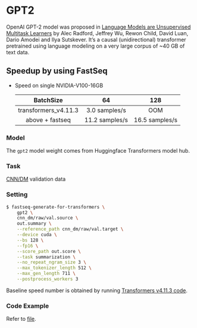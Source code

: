 # GPT2

OpenAI GPT-2 model was proposed in [Language Models are Unsupervised Multitask Learners](https://cdn.openai.com/better-language-models/language_models_are_unsupervised_multitask_learners.pdf) by Alec Radford, Jeffrey Wu, Rewon Child, David Luan, Dario Amodei and Ilya Sutskever. It’s a causal (unidirectional) transformer pretrained using language modeling on a very large corpus of ~40 GB of text data.

## Speedup by using FastSeq

- Speed on single NVIDIA-V100-16GB

  |       BatchSize       |        64       |      128       |
  |:---------------------:|:---------------:|:--------------:|
  |   transformers_v4.11.3 |   3.0 samples/s |      OOM       |
  |   above + fastseq     |  11.2 samples/s | 16.5 samples/s |


### Model
The `gpt2` model weight comes from Huggingface Transformers model hub.

### Task

[CNN/DM](https://github.com/harvardnlp/sent-summary) validation data

### Setting

```bash
$ fastseq-generate-for-transformers \
    gpt2 \
    cnn_dm/raw/val.source \
    out.summary \
    --reference_path cnn_dm/raw/val.target \
    --device cuda \
    --bs 128 \
    --fp16 \
    --score_path out.score \
    --task summarization \
    --no_repeat_ngram_size 3 \
    --max_tokenizer_length 512 \
    --max_gen_length 711 \
    --postprocess_workers 3
```
Baseline speed number is obtained by running [Transformers v4.11.3 code](../../benchmarks/run_eval_hf.py).

### Code Example
Refer to [file](../../tests/optimizer/transformers/test_gpt2_optimizer.py).
